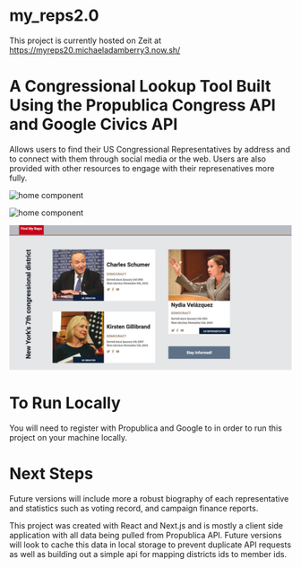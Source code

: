 # my_reps2.0
This project is currently hosted on Zeit at https://myreps20.michaeladamberry3.now.sh/

# A Congressional Lookup Tool Built Using the Propublica Congress API and Google Civics API

Allows users to find their US Congressional Representatives by address and to connect with them through social media or the web. 
Users are also provided with other resources to engage with their represenatives more fully. 

![home component](https://github.com/MichaelAdamBerry/my_reps2.0/blob/master/readme-img/home-desktop-1.png)

![home component](https://github.com/MichaelAdamBerry/my_reps2.0/blob/master/readme-img/home-dektop-2.png)

![district component](https://github.com/MichaelAdamBerry/my_reps2.0/blob/master/readme-img/district-desktop.png)

# To Run Locally

You will need to register with Propublica and Google to in order to run this project on your machine locally.

# Next Steps

Future versions will include more a robust biography of each representative and statistics such as voting record, and campaign finance reports.

This project was created with React and Next.js and is mostly a client side application with all data being pulled from Propublica API.
Future versions will look to cache this data in local storage to prevent duplicate API requests as well as building out a simple api for mapping districts ids to member ids. 
